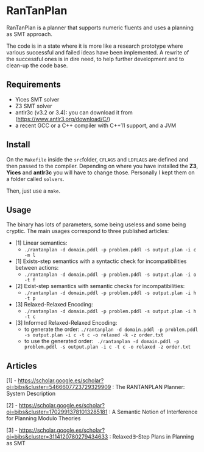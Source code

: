 # RanTanPlan

RanTanPlan is a planner that supports numeric fluents and uses a planning as SMT approach. 

The code is in a state where it is more like a research prototype where various successful and failed ideas have been implemented. A rewrite of the successful ones is in dire need, to help further development and to clean-up the code base.

## Requirements

* Yices SMT solver
* Z3 SMT solver
* antlr3c (v3.2 or 3.4): you can download it from (<https://www.antlr3.org/download/C/>)
* a recent GCC or a C++ compiler with C++11 support, and a JVM

## Install

On the `Makefile` inside the `src`folder, `CFLAGS` and `LDFLAGS` are defined and then passed to the compiler. Depending on where you have installed the __Z3__, __Yices__ and __antlr3c__ you will have to change those. Personally I kept them on a folder called `solvers`.

Then, just use a `make`.


## Usage

The binary has lots of parameters, some being useless and some being cryptic. The main usages correspond to three published articles:

* [1] Linear semantics: 
	* `./rantanplan -d domain.pddl -p problem.pddl -s output.plan -i c -m l`
* [1] Exists-step semantics with a syntactic check for incompatibilities between actions:
	* `./rantanplan -d domain.pddl -p problem.pddl -s output.plan -i o -t f`
* [2] Exist-step semantics with semantic checks for incompatibilities:
	* `./rantanplan -d domain.pddl -p problem.pddl -s output.plan -i h -t p`
* [3] Relaxed-Relaxed Encoding:
	* `./rantanplan -d domain.pddl -p problem.pddl -s output.plan -i h -t c`
* [3] Informed Relaxed-Relaxed Encoding:
	* to generate the order: `./rantanplan -d domain.pddl -p problem.pddl -s output.plan -i c -t c -o relaxed -k -z order.txt`
	* to use the generated order: ` ./rantanplan -d domain.pddl -p problem.pddl -s output.plan -i c -t c -o relaxed -z order.txt`


## Articles

[1] - https://scholar.google.es/scholar?oi=bibs&cluster=5466607723729329909 : The RANTANPLAN Planner: System Description

[2] - https://scholar.google.es/scholar?oi=bibs&cluster=17029913781013285181 : A Semantic Notion of Interference for Planning Modulo Theories

[3] - https://scholar.google.es/scholar?oi=bibs&cluster=3114120780279434633 : Relaxed∃-Step Plans in Planning as SMT

